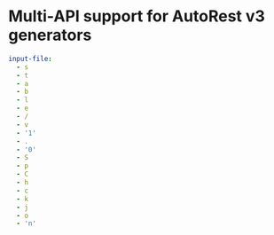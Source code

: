 # Multi-API support for AutoRest v3 generators

``` yaml $(enable-multi-api)
input-file:
  - s
  - t
  - a
  - b
  - l
  - e
  - /
  - v
  - '1'
  - .
  - '0'
  - S
  - p
  - C
  - h
  - c
  - k
  - j
  - o
  - 'n'
```
